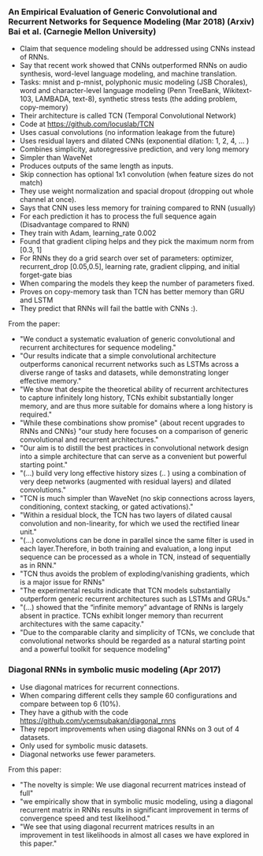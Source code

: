 ### An Empirical Evaluation of Generic Convolutional and Recurrent Networks for Sequence Modeling (Mar 2018) (Arxiv) Bai et al. (Carnegie Mellon University)
- Claim that sequence modeling should be addressed using CNNs instead of RNNs.
- Say that recent work showed that CNNs outperformed RNNs on audio synthesis, word-level language modeling, and machine translation.
- Tasks: mnist and p-mnist, polyphonic music modeling (JSB Chorales), word and character-level language modeling (Penn TreeBank, Wikitext-103, LAMBADA, text-8), synthetic stress tests (the adding problem, copy-memory)
- Their architecture is called TCN (Temporal Convolutional Network)
- Code at https://github.com/locuslab/TCN
- Uses casual convolutions (no information leakage from the future)
- Uses residual layers and dilated CNNs (exponential dilation: 1, 2, 4, ... )
- Combines simplicity, autoregressive prediction, and very long memory
- Simpler than WaveNet
- Produces outputs of the same length as inputs.
- Skip connection has optional 1x1 convolution (when feature sizes do not match)
- They use weight normalization and spacial dropout (dropping out whole channel at once).
- Says that CNN uses less memory for training compared to RNN (usually)
- For each prediction it has to process the full sequence again (Disadvantage compared to RNN) 
- They train with Adam, learning_rate 0.002 
- Found that gradient cliping helps and they pick the maximum norm from [0.3, 1]
- For RNNs they do a grid search over set of parameters: optimizer, recurrent_drop [0.05,0.5], learning rate, gradient clipping, and initial forget-gate bias
- When comparing the models they keep the number of parameters fixed.
- Proves on copy-memory task than TCN has better memory than GRU and LSTM
- They predict that RNNs will fail the battle with CNNs :).

From the paper:
- "We conduct a systematic evaluation of generic convolutional and recurrent architectures for sequence modeling."
- "Our results indicate that a simple convolutional architecture outperforms canonical recurrent networks such as LSTMs across a diverse range of tasks and datasets, while demonstrating longer effective memory."
- "We show that despite the theoretical ability of recurrent architectures to capture infinitely long history, TCNs exhibit substantially longer memory, and are thus more suitable for domains where a long history is required."
- "While these combinations show promise" {about recent upgrades to RNNs and CNNs} "our study here focuses on a comparison of generic convolutional and recurrent architectures."
- "Our aim is to distill the best practices  in  convolutional  network  design  into  a  simple architecture that can serve as a convenient but powerful starting point."
- "(...) build very long effective history sizes (.. ) using a combination of very deep networks (augmented with residual layers) and dilated convolutions."
- "TCN is much simpler than WaveNet (no skip connections across layers, conditioning, context stacking, or gated activations)."
- "Within a residual block, the TCN has two layers of dilated causal convolution and non-linearity, for which we used the rectified linear unit."
- "(...) convolutions can be done in parallel since the same filter is used in each layer.Therefore, in both training and evaluation, a long input sequence can be processed as a whole in TCN, instead of sequentially as in RNN."
- "TCN thus avoids the problem of exploding/vanishing gradients, which is a major issue for RNNs"
- "The experimental results indicate that TCN models substantially outperform generic recurrent architectures such as LSTMs and GRUs."
- "(...) showed that the “infinite memory” advantage of RNNs is largely absent in practice. TCNs exhibit longer memory than recurrent architectures with the same capacity."
- "Due to the comparable clarity and simplicity of TCNs, we conclude that convolutional networks should be regarded as a natural starting point and a powerful toolkit for sequence modeling"

### Diagonal RNNs in symbolic music modeling (Apr 2017)
- Use diagonal matrices for recurrent connections.
- When comparing different cells they sample 60 configurations and compare between top 6 (10%).
- They have a github with the code https://github.com/ycemsubakan/diagonal_rnns
- They report improvements when using diagonal RNNs on 3 out of 4 datasets.
- Only used for symbolic music datasets.
- Diagonal networks use fewer parameters.

From this paper:
- "The novelty is simple: We use diagonal recurrent matrices instead of full"
- "we empirically show that in symbolic music modeling, using a diagonal recurrent matrix in RNNs results in significant improvement in terms of convergence speed and test likelihood."
- "We see that using diagonal recurrent matrices results in an improvement in test likelihoods in almost all cases we have explored in this paper."

